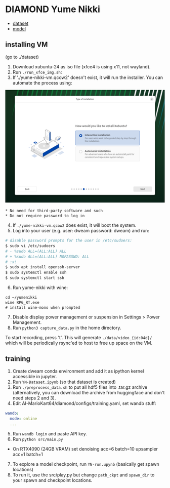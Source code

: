 # DIAMOND Yume Nikki

* [dataset](https://huggingface.co/theoden8/DIAMOND-yume-nikki/)
* [model](https://huggingface.co/theoden8/DIAMOND-yume-nikki)

## installing VM

(go to ./dataset)

1. Download xubuntu-24 as iso file (xfce4 is using x11, not wayland).
2. Run `./run_xfce_img.sh`:
3. If './yume-nikki-vm.qcow2' doesn't exist, it will run the installer. You can automate the process using:

![xubuntu-installer](./images/xubuntu-installer.png)

    * No need for third-party software and such
    * Do not require password to log in

4. If `./yume-nikki-vm.qcow2` does exist, it will boot the system.
5. Log into your user (e.g. user: dweam password: dweam) and run:
```bash
# disable password prompts for the user in /etc/sudoers:
$ sudo vi /etc/sudoers
# - %sudo ALL=(ALL:ALL) ALL
# + %sudo ALL=(ALL:ALL) NOPASSWD: ALL
# :x!
$ sudo apt install openssh-server
$ sudo systemctl enable ssh
$ sudo systemctl start ssh
```
6. Run yume-nikki with wine:
```
cd ~/yumenikki
wine RPG_RT.exe
# install wine-mono when prompted
```
7. Disable display power management or suspension in Settings > Power Management.
8. Run `python3 capture_data.py` in the home directory.

To start recording, press 't'. This will generate `./data/video_{id:04d}/` which will be periodically rsync'ed to host to free up space on the VM.

## training

1. Create dweam conda environment and add it as ipython kernel accessible in jupyter.
2. Run `YN-Dataset.ipynb` (so that dataset is created)
3. Run `./preprocess_data.sh` to put all hdf5 files into .tar.gz archive (alternatively, you can download the archive from huggingface and don't need steps 2 and 3).
4. Edit AI-MarioKart64/diamond/configs/training.yaml, set wandb stuff:
```yaml
wandb:
  mode: online
  ...
```
5. Run `wandb login` and paste API key.
6. Run `python src/main.py`
  * On RTX4090 (24GB VRAM) set denoising acc=6 batch=10 upsampler acc=1 batch=1
7. To explore a model checkpoint, run `YN-run.upynb` (basically get spawn locations)
8. To run it, use the src/play.py but change `path_ckpt` and `spawn_dir` to your spawn and checkpoint locations.

